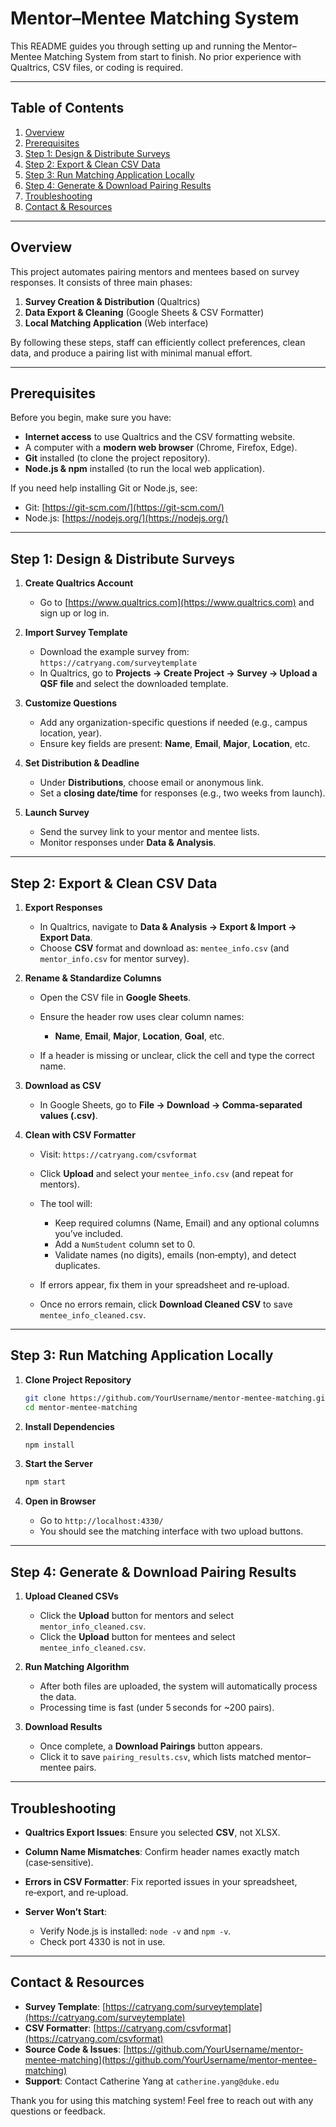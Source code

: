 # Mentor–Mentee Matching System

This README guides you through setting up and running the Mentor–Mentee Matching System from start to finish. No prior experience with Qualtrics, CSV files, or coding is required.

---

## Table of Contents

1. [Overview](#overview)
2. [Prerequisites](#prerequisites)
3. [Step 1: Design & Distribute Surveys](#step-1-design--distribute-surveys)
4. [Step 2: Export & Clean CSV Data](#step-2-export--clean-csv-data)
5. [Step 3: Run Matching Application Locally](#step-3-run-matching-application-locally)
6. [Step 4: Generate & Download Pairing Results](#step-4-generate--download-pairing-results)
7. [Troubleshooting](#troubleshooting)
8. [Contact & Resources](#contact--resources)

---

## Overview

This project automates pairing mentors and mentees based on survey responses. It consists of three main phases:

1. **Survey Creation & Distribution** (Qualtrics)
2. **Data Export & Cleaning** (Google Sheets & CSV Formatter)
3. **Local Matching Application** (Web interface)

By following these steps, staff can efficiently collect preferences, clean data, and produce a pairing list with minimal manual effort.

---

## Prerequisites

Before you begin, make sure you have:

* **Internet access** to use Qualtrics and the CSV formatting website.
* A computer with a **modern web browser** (Chrome, Firefox, Edge).
* **Git** installed (to clone the project repository).
* **Node.js & npm** installed (to run the local web application).

If you need help installing Git or Node.js, see:

* Git: [https://git-scm.com/](https://git-scm.com/)
* Node.js: [https://nodejs.org/](https://nodejs.org/)

---

## Step 1: Design & Distribute Surveys

1. **Create Qualtrics Account**

   * Go to [https://www.qualtrics.com](https://www.qualtrics.com) and sign up or log in.

2. **Import Survey Template**

   * Download the example survey from:
     `https://catryang.com/surveytemplate`
   * In Qualtrics, go to **Projects → Create Project → Survey → Upload a QSF file** and select the downloaded template.

3. **Customize Questions**

   * Add any organization-specific questions if needed (e.g., campus location, year).
   * Ensure key fields are present: **Name**, **Email**, **Major**, **Location**, etc.

4. **Set Distribution & Deadline**

   * Under **Distributions**, choose email or anonymous link.
   * Set a **closing date/time** for responses (e.g., two weeks from launch).

5. **Launch Survey**

   * Send the survey link to your mentor and mentee lists.
   * Monitor responses under **Data & Analysis**.

---

## Step 2: Export & Clean CSV Data

1. **Export Responses**

   * In Qualtrics, navigate to **Data & Analysis → Export & Import → Export Data**.
   * Choose **CSV** format and download as: `mentee_info.csv` (and `mentor_info.csv` for mentor survey).

2. **Rename & Standardize Columns**

   * Open the CSV file in **Google Sheets**.
   * Ensure the header row uses clear column names:

     * **Name**, **Email**, **Major**, **Location**, **Goal**, etc.
   * If a header is missing or unclear, click the cell and type the correct name.

3. **Download as CSV**

   * In Google Sheets, go to **File → Download → Comma-separated values (.csv)**.

4. **Clean with CSV Formatter**

   * Visit: `https://catryang.com/csvformat`
   * Click **Upload** and select your `mentee_info.csv` (and repeat for mentors).
   * The tool will:

     * Keep required columns (Name, Email) and any optional columns you’ve included.
     * Add a `NumStudent` column set to 0.
     * Validate names (no digits), emails (non‑empty), and detect duplicates.
   * If errors appear, fix them in your spreadsheet and re‑upload.
   * Once no errors remain, click **Download Cleaned CSV** to save `mentee_info_cleaned.csv`.

---

## Step 3: Run Matching Application Locally

1. **Clone Project Repository**

   ```bash
   git clone https://github.com/YourUsername/mentor-mentee-matching.git
   cd mentor-mentee-matching
   ```

2. **Install Dependencies**

   ```bash
   npm install
   ```

3. **Start the Server**

   ```bash
   npm start
   ```

4. **Open in Browser**

   * Go to `http://localhost:4330/`
   * You should see the matching interface with two upload buttons.

---

## Step 4: Generate & Download Pairing Results

1. **Upload Cleaned CSVs**

   * Click the **Upload** button for mentors and select `mentor_info_cleaned.csv`.
   * Click the **Upload** button for mentees and select `mentee_info_cleaned.csv`.

2. **Run Matching Algorithm**

   * After both files are uploaded, the system will automatically process the data.
   * Processing time is fast (under 5 seconds for \~200 pairs).

3. **Download Results**

   * Once complete, a **Download Pairings** button appears.
   * Click it to save `pairing_results.csv`, which lists matched mentor–mentee pairs.

---

## Troubleshooting

* **Qualtrics Export Issues**: Ensure you selected **CSV**, not XLSX.
* **Column Name Mismatches**: Confirm header names exactly match (case‑sensitive).
* **Errors in CSV Formatter**: Fix reported issues in your spreadsheet, re‑export, and re‑upload.
* **Server Won’t Start**:

  * Verify Node.js is installed: `node -v` and `npm -v`.
  * Check port 4330 is not in use.

---

## Contact & Resources

* **Survey Template**: [https://catryang.com/surveytemplate](https://catryang.com/surveytemplate)
* **CSV Formatter**: [https://catryang.com/csvformat](https://catryang.com/csvformat)
* **Source Code & Issues**: [https://github.com/YourUsername/mentor-mentee-matching](https://github.com/YourUsername/mentor-mentee-matching)
* **Support**: Contact Catherine Yang at `catherine.yang@duke.edu`

Thank you for using this matching system! Feel free to reach out with any questions or feedback.
